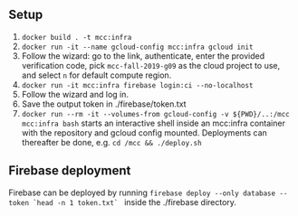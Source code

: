 ## Setup
1. `docker build . -t mcc:infra`
2. `docker run -it --name gcloud-config mcc:infra gcloud init`
3. Follow the wizard: go to the link, authenticate, enter the provided verification code, pick `mcc-fall-2019-g09` as the cloud project to use, and select `n` for default compute region.
3. `docker run -it mcc:infra firebase login:ci --no-localhost`
4. Follow the wizard and log in.
5. Save the output token in ./firebase/token.txt
6. `docker run --rm -it --volumes-from gcloud-config -v ${PWD}/..:/mcc mcc:infra bash` starts an interactive shell inside an mcc:infra container with the repository and gcloud config mounted. Deployments can thereafter be done, e.g. `cd /mcc && ./deploy.sh`


## Firebase deployment
Firebase can be deployed by running ``firebase deploy --only database --token `head -n 1 token.txt` `` inside the ./firebase directory.
